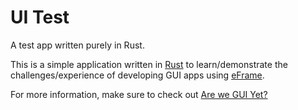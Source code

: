 # UI Test
A test app written purely in Rust.

This is a simple application written in [Rust](https://www.rust-lang.org/) to learn/demonstrate the challenges/experience of developing GUI apps using [eFrame](https://crates.io/crates/eframe).

For more information, make sure to check out [Are we GUI Yet?](https://www.areweguiyet.com/)
